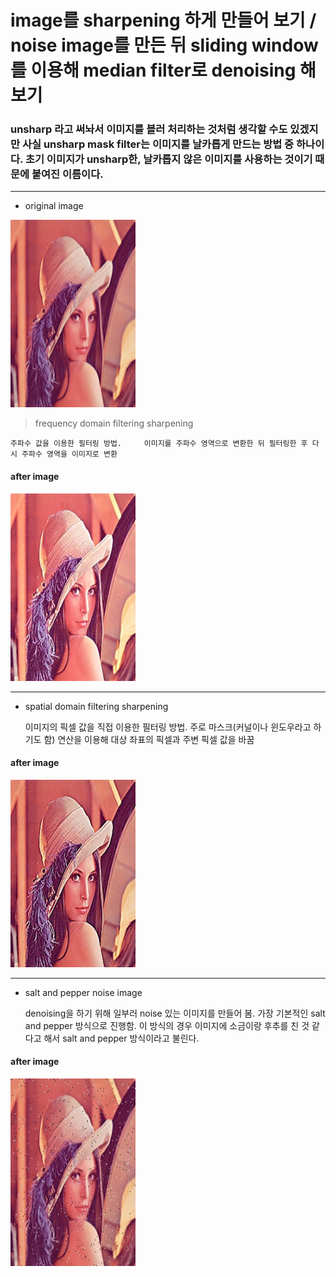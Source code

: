 image를 sharpening 하게 만들어 보기 / noise image를 만든 뒤 sliding window를 이용해 median filter로 denoising 해보기
=========================================================================================

### unsharp 라고 써놔서 이미지를 블러 처리하는 것처럼 생각할 수도 있겠지만 사실 unsharp mask filter는 이미지를 날카롭게 만드는 방법 중 하나이다. 초기 이미지가 unsharp한, 날카롭지 않은 이미지를 사용하는 것이기 때문에 붙여진 이름이다.

***

* original image   

<img src="/lena.png" width="200px" height="300px" title="original" alt="original image"></img><br/>
    
> frequency domain filtering sharpening

    주파수 값을 이용한 필터링 방법.     이미지를 주파수 영역으로 변환한 뒤 필터링한 후 다시 주파수 영역을 이미지로 변환

#### after image
<img src="/frequency_unsharpening.jpg" width="200px" height="300px" title="frequency unsharpening" alt="frequency unsharpening image"></img><br/>

***

* spatial domain filtering sharpening

    이미지의 픽셀 값을 직접 이용한 필터링 방법.     주로 마스크(커널이나 윈도우라고 하기도 함) 연산을 이용해 대상 좌표의 픽셀과 주변 픽셀 값을 바꿈

#### after image
<img src="/spatial_unsharpening.jpg" width="200px" height="300px" title="spatial unsharpening" alt="spatial unsharpening image"></img><br/>

***

* salt and pepper noise image

    denoising을 하기 위해 일부러 noise 있는 이미지를 만들어 봄. 가장 기본적인 salt and pepper 방식으로 진행함.     이 방식의 경우 이미지에 소금이랑 후추를 친 것 같다고 해서 salt and pepper 방식이라고 불린다.

#### after image
<img src="/noise_image.jpg" width="200px" height="300px" title="noise image" alt="noise image"></img><br/>
